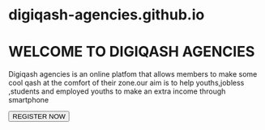 # digiqash-agencies.github.io
<!DOCTYPE HTML>
<Html>
  <Head>
  <Title>WELCOME TO DIGIQASH AGENCIES</Title>
    <Meta charset=ÜTF-8">
    <meta name="viewport" content="width=device-width,initial=1.0>
      <style>
      .banner{
      background-size:cover;
      height:300px;
      width:100%;
      position:relative;
      }
      .banner.overlay{
      background-color:rgba(0,0,0,0.5);
      height:100%;
      width:100%;
      position:absolute;
      top:0;
      left:0;
      display:flex;
      flex-direction:column;
      justify-content:center;
      align-items:center;
      color:#fff;
      text-align:center;
      }
      .banner.overlay h1{
      font-size:3rem;
      margin:0;
      }
      .banner.overlay p{
      font-size:1.5rem;
      margin:0;
      }
      .banner.overlay button{
      background-color:#ff0000;
      color:#fff;
      padding:10px;
      border:none;
      border-radius;5px;
      font-size:1.2rem;
      margin-top:20px;
      cursor:pointer;
      }
      .banner.overlay button:hover{
      background-color:#cc0000;
      }
      </style>
      </head>
      <body>
      <div class="banner">
      <div class=överlay">
      <h1>WELCOME TO DIGIQASH AGENCIES</h1>
      <P>Digiqash agencies is an online platfom that allows members to make some cool qash at the comfort of their zone.our aim is to help youths,jobless ,students and employed youths to make an extra income through smartphone</P>
      <a 
        href="https://qashhub.com/register.php?ref=Savieh" target="_blank">
        <button>REGISTER NOW</button>
        </a>
      </div>
  </body>
</Html>

